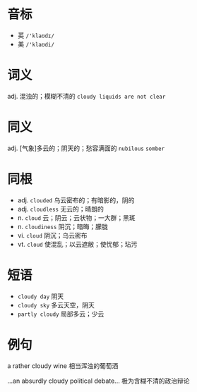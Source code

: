# 音标

- 英 `/'klaʊdɪ/`
- 美 `/'klaʊdi/`

# 词义

adj. 混浊的；模糊不清的
`cloudy liquids are not clear`

# 同义

adj. [气象]多云的；阴天的；愁容满面的
`nubilous` `somber`

# 同根

- adj. `clouded` 乌云密布的；有暗影的，阴的
- adj. `cloudless` 无云的；晴朗的
- n. `cloud` 云；阴云；云状物；一大群；黑斑
- n. `cloudiness` 阴沉；暗晦；朦胧
- vi. `cloud` 阴沉；乌云密布
- vt. `cloud` 使混乱；以云遮敝；使忧郁；玷污

# 短语

- `cloudy day` 阴天
- `cloudy sky` 多云天空，阴天
- `partly cloudy` 局部多云；少云

# 例句

a rather cloudy wine
相当浑浊的葡萄酒

...an absurdly cloudy political debate...
极为含糊不清的政治辩论


